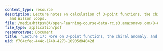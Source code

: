 ```yaml
---
content_type: resource
description: Lecture notes on calculation of 3-point functions, the chiral anomaly,
  and Wilson loops.
file: /media/https%3A/open-learning-course-data-rc.s3.amazonaws.com/8-821-string-theory-fall-2008/f704cfed444c1740427310905d04042d_lecture17.pdf
file_type: application/pdf
resourcetype: Document
title: 'Lecture 17: More on 3-point functions, the chiral anomaly, and Wilson loops'
uid: f704cfed-444c-1740-4273-10905d04042d
---
```

